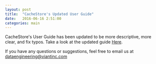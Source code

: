 ```yaml
---
layout: post
title:  "CacheStore's Updated User Guide"
date:   2016-06-16 2:51:00
categories: main
---
```


CacheStore's User Guide has been updated to be more descriptive, more clear, and fix typos. Take a look at the updated guide [Here][csUserGuide].

If you have any questions or suggestions, feel free to email us at [dataengineering@viantinc.com][email]



[csUserGuide]: http://viant.github.io/CacheStore/CacheStore-For-Dummies.html
[email]: mailto:dataengineering@viantinc.com
